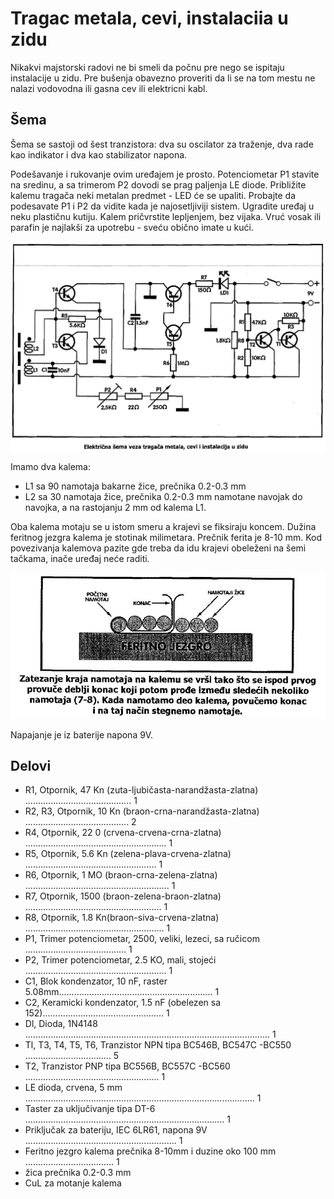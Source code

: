 # Tragac metala, cevi, instalaciia u zidu

Nikakvi majstorski radovi ne bi smeli da počnu pre nego se ispitaju instalacije u zidu. Pre bušenja obavezno proveriti da li se na tom mestu ne nalazi vodovodna ili gasna cev ili elektricni kabl.

## Šema

Šema se sastoji od šest tranzistora: dva su oscilator za traženje, dva rade kao indikator i dva kao stabilizator napona.

Podešavanje i rukovanje ovim uređajem je prosto. Potenciometar P1 stavite na sredinu, a sa trimerom P2 dovodi se prag paljenja LE diode. Približite kalemu tragača neki metalan predmet - LED će se upaliti. Probajte da podesavate P1 i P2 da vidite kada je najosetljiviji sistem. Ugradite uređaj u neku plastičnu kutiju. Kalem pričvrstite lepljenjem, bez vijaka. Vruć vosak ili parafin je najlakši za upotrebu - sveću obično imate u kući. 

![](../slike/detektor-metala-shema.jpg)

Imamo dva kalema: 
- L1 sa 90 namotaja bakarne žice, prečnika 0.2-0.3 mm 
- L2 sa 30 namotaja žice, prečnika 0.2-0.3 mm namotane navojak do navojka, a na rastojanju 2 mm od kalema L1. 

Oba kalema motaju se u istom smeru a krajevi se fiksiraju koncem. Dužina feritnog jezgra kalema je stotinak milimetara. Prečnik ferita je 8-10 mm. Kod povezivanja kalemova pazite gde treba da idu krajevi obeleženi na šemi tačkama, inače uređaj neće raditi.

![](../slike/zatezanje-namotaja.jpg)

Napajanje je iz baterije napona 9V.

## Delovi

- R1, Otpornik, 47 Kn (zuta-ljubičasta-narandžasta-zlatna) .......................................... 1
- R2, R3, Otpornik, 10 Kn (braon-crna-narandžasta-zlatna) ......................................... 2
- R4, Otpornik, 22 0 (crvena-crvena-crna-zlatna) ........................................................ 1
- R5, Otpornik, 5.6 Kn (zelena-plava-crvena-zlatna) .................................................... 1
- R6, Otpornik, 1 MO (braon-crna-zelena-zlatna) ......................................................... 1
- R7, Otpornik, 1500 (braon-zelena-braon-zlatna) ...................................................... 1
- R8, Otpornik, 1.8 Kn(braon-siva-crvena-zlatna) ....................................................... 1
- P1, Trimer potenciometar, 2500, veliki, lezeci, sa ručicom ........................................ 1
- P2, Trimer potenciometar, 2.5 KO, mali, stojeći ........................................................ 1
- C1, Blok kondenzator, 10 nF, raster 5.08mm............................................................. 1
- C2, Keramicki kondenzator, 1.5 nF (obelezen sa 152)................................................ 1
- Dl, Dioda, 1N4148 ................................................................................................. 1
- Tl, T3, T4, T5, T6, Tranzistor NPN tipa BC546B, BC547C -BC550 .................................. 5
- T2, Tranzistor PNP tipa BC556B, BC557C -BC560 ..................................................... 1
- LE dioda, crvena, 5 mm ........................................................................................... 1
- Taster za uključivanje tipa DT-6 ............................................................................... 1
- Priključak za bateriju, IEC 6LR61, napona 9V ............................................................ 1
- Feritno jezgro kalema prečnika 8-10mm i duzine oko 100 mm ................................... 1
- žica prečnika 0.2-0.3 mm 
- CuL za motanje kalema
